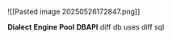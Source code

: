 ![[Pasted image 20250526172847.png]]


**Dialect**
**Engine**
**Pool**
**DBAPI**
diff db uses diff sql 